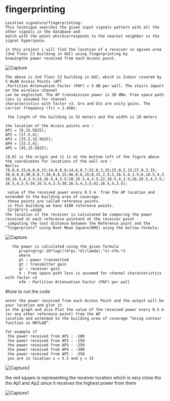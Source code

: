 # fingerprinting

    Location signature/fingerprinting:
    This technique searches the given input signals pattern with all the other signals in the database and 
    match with the point whichcorresponds to the nearest neighbor in the signal hyperspace.
     
    in this project i will find the location of a receiver in agiven area (2nd floor C3 building in GUC) using fingerprinting by
    knowingthe power received from each Access point.
   ![Capture](https://user-images.githubusercontent.com/83555471/152442496-b79ff013-0002-471e-9555-708f28ca3be6.PNG)

    The above is 2nd floor C3 building in GUC; which is Indoor covered by 5 WLAN Access Points (AP)
    .Partition Attenuation Factor (PAF) = 3 dB per wall. The stairs impact on the wireless channel 
    can be neglected. The AP transmission power is 20 dBm. Free space path loss is assumed for channel
    characteristics with factor =3. Grx and Gtx are unity gains. The carrier frequency (fc) = 2.4GHz.
     
     the lingth of the building is 52 meters and the width is 20 meters 

    the location of the Access points are :
    AP1 = [6,15.5625];
    AP2 = [17.5,4];
    AP3 = [25.5,15.5625];
    AP4 = [33.5,4];
    AP5 = [45,15.5625];
    
    [0,0] is the origin and it is at the bottom left of the figure above 
    the coordinates for locations of the wall are :
    Walls=[0,0,6,15;6,0,8,15;14,0,8,8;14,8,8,7;22,0,3,15;25,0,2,15;27,0,3,15;
    30,0,8,8;30,8,8,7;38,0,8,15;46,0,6,15;0,15,2,5;2,16.5,4,3.5;6,16.5,4,3.5;
    10,16.5,4,3.5;14,16.5,4,3.5;18,16.5,4,3.5;22,16.5,4,3.5;26,16.5,4,3.5;30,
    16.5,4,3.5;34,16.5,4,3.5;38,16.5,4,3.5;42,16.5,4,3.5];
    
     value of the received power every 0.5 m  from the AP location and extended to the building area of coverage. 
     these points are called reference points.
     in this building we have 4160 reference points.
     52*20*2*2 =4160
    the location of the receiver is calculated be comparing the power received at each reference pointand at the receiver point .
     computing the lest distance between the Reference point and the “fingerprints” using Root Mean Square(RMS) using the bellow formula:
  ![Capture](https://user-images.githubusercontent.com/83555471/152444830-12a97694-962c-4682-8193-23d68d3903b6.PNG)
       
       the power is calculated using the given formula 
          pr=pt+gt+gr-10*log(((4*pi.*d)/lamda).^n)-nfm.*3 
          where 
          pt : power transmitted 
          gt : transmitter gain
          gr : receiver gain
          n : Free space path loss is assumed for channel characteristics with factor =3
          nfm : Partition Attenuation Factor (PAF) per wall
          


#how to run the code 

    enter the power received from each Access Point and the output will be your location and plot it 
    in the graph and also Plot the value of the received power every 0.5 m (or any other reference point) from the AP
    location and extended to the building area of coverage “Using contour function in MATLAB”.

    for example if 
     the power received from AP1 : -100
     the power received from AP2 : -150
     the power received from AP3 : -250
     the power received from AP4 : -300
     the power received from AP5 : -350
     you are in location x = 5.5 and y = 15
     
![Capture2](https://user-images.githubusercontent.com/83555471/152445954-f103780d-387a-496e-8e8f-2a8c832067bb.PNG)



the red square is representing the receiver location which is very close tho the Ap1 and Ap2 since it receives the highest power from them

![Capture1](https://user-images.githubusercontent.com/83555471/152445982-0f3bd91b-5d96-47c9-8610-854b837a3cde.PNG)

     



